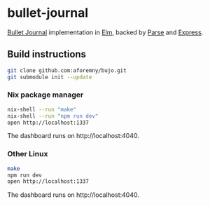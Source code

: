 # bullet-journal

[Bullet Journal](http://bulletjournal.com/) implementation in
[Elm](http://elm-lang.org/), backed by [Parse](https://parseplatform.org/) and
[Express](https://expressjs.com/).


## Build instructions

```sh
git clone github.com:aforemny/bujo.git
git submodule init --update
```


### Nix package manager

```sh
nix-shell --run "make"
nix-shell --run "npm run dev"
open http://localhost:1337
```

The dashboard runs on http://localhost:4040.


### Other Linux

```sh
make
npm run dev
open http://localhost:1337
```

The dashboard runs on http://localhost:4040.
